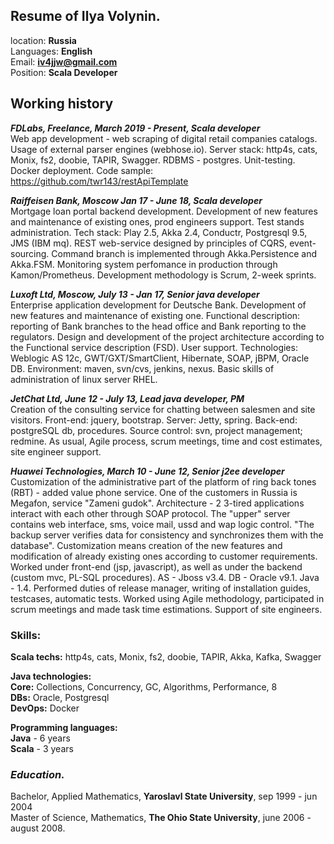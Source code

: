 ## Resume of Ilya Volynin.

location: **Russia**  
Languages: **English**  
Email: **iv4jjw@gmail.com**  
Position: **Scala Developer** 

## Working history

**_FDLabs, Freelance, March 2019 - Present, Scala developer_**  
Web app development - web scraping of digital retail companies catalogs.
Usage of external parser engines (webhose.io). Server stack: http4s, cats, Monix, fs2, doobie, TAPIR, Swagger. RDBMS - postgres. Unit-testing. Docker deployment. Code sample:  https://github.com/twr143/restApiTemplate


**_Raiffeisen Bank, Moscow Jan 17 - June 18, Scala developer_**  
Mortgage loan portal backend development. Development of new features and maintenance of existing ones, prod engineers support. Test stands administration. Tech stack: Play 2.5, Akka 2.4, Conductr, Postgresql 9.5, JMS (IBM mq). REST web-service designed by principles of CQRS, event-sourcing. Command branch is implemented through Akka.Persistence and Akka.FSM.  Monitoring system perfomance in production through Kamon/Prometheus. Development methodology is Scrum, 2-week sprints.

**_Luxoft Ltd, Moscow, July 13 - Jan 17, Senior java developer_**  
Enterprise application development for Deutsche Bank. Development of new features and maintenance of existing one.  Functional description: reporting of Bank branches to the head office and Bank reporting 
to the regulators. Design and development of the project architecture according to the Functional service description (FSD). User support. Technologies: Weblogic AS 12c, GWT/GXT/SmartClient, Hibernate, SOAP, jBPM, Oracle DB. Environment: maven, svn/cvs, jenkins, nexus. Basic skills of administration of linux server RHEL. 


**_JetChat Ltd, June 12 - July 13, Lead java developer, PM_**  
Creation of the consulting service for chatting between salesmen and site visitors. Front-end: jquery, bootstrap. Server: Jetty, spring. Back-end: postgreSQL db, procedures. Source control: svn, project management; redmine. As usual, Agile process, scrum meetings, time and cost estimates, site engineer support.


**_Huawei Technologies, March 10 - June 12, Senior j2ee developer_**  
Customization of the administrative part of the platform of ring back tones (RBT) - added value phone service. One of the customers in Russia is Megafon, service "Zameni gudok". Architecture - 2 3-tired applications interact with each other through SOAP protocol. The "upper" server contains web interface, sms, voice mail, ussd and wap logic control. "The backup server verifies data for consistency and synchronizes them with the database". Customization means creation of the new features and modification of already existing ones according to customer requirements. Worked under front-end (jsp, javascript), as well as under the backend (custom mvc, PL-SQL procedures). AS - Jboss v3.4. DB - Oracle v9.1. Java - 1.4. Performed duties of release manager, writing of installation guides, testcases, automatic tests. Worked using Agile methodology, participated in scrum meetings and made task time estimations. Support of site engineers.


### Skills:
**Scala techs:**   http4s, cats, Monix, fs2, doobie, TAPIR, Akka, Kafka, Swagger 

**Java technologies:**  
**Core:**  Collections, Concurrency, GC, Algorithms, Performance, 8  
**DBs:** Oracle, Postgresql  
**DevOps:** Docker

**Programming languages:**  
**Java** - 6 years  
**Scala** - 3 years

### _Education._
Bachelor, Applied Mathematics, **Yaroslavl State University**, sep 1999 - jun 2004  
Master of Science, Mathematics, **The Ohio State University**, june 2006 - august 2008.
